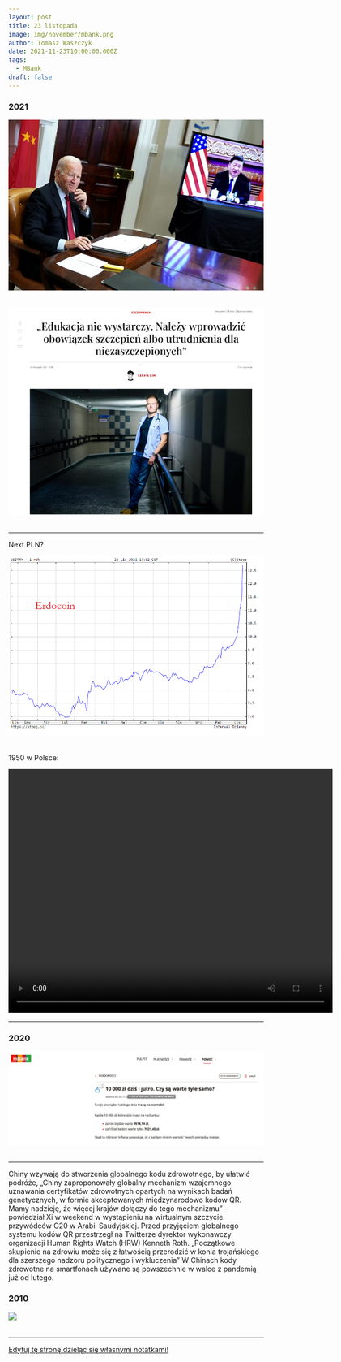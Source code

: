 ```yaml
---
layout: post
title: 23 listopada
image: img/november/mbank.png
author: Tomasz Waszczyk
date: 2021-11-23T10:00:00.000Z
tags:
  - MBank
draft: false
---
```


### 2021

<img src="./img/november/usachina.jpeg"><br><br>

<img src="./img/november/przymus.jpg"><br><br>

---

Next PLN?

<img src="./img/november/erdocoin.png"><br><br>

1950 w Polsce:

<video width="640" height="480" controls>
<source src="./movies/november/polskiefinanse1950.mp4" type="video/mp4">
Your browser does not support the video tag.
</video>

---

### 2020

<img src="./img/november/mbank.png"><br><br>

---

Chiny wzywają do stworzenia globalnego kodu zdrowotnego, by ułatwić podróże,
„Chiny zaproponowały globalny mechanizm wzajemnego uznawania certyfikatów zdrowotnych opartych na wynikach badań genetycznych, w formie akceptowanych międzynarodowo kodów QR. Mamy nadzieję, że więcej krajów dołączy do tego mechanizmu” – powiedział Xi w weekend w wystąpieniu na wirtualnym szczycie przywódców G20 w Arabii Saudyjskiej.
Przed przyjęciem globalnego systemu kodów QR przestrzegł na Twitterze dyrektor wykonawczy organizacji Human Rights Watch (HRW) Kenneth Roth. „Początkowe skupienie na zdrowiu może się z łatwością przerodzić w konia trojańskiego dla szerszego nadzoru politycznego i wykluczenia”
W Chinach kody zdrowotne na smartfonach używane są powszechnie w walce z pandemią już od lutego.

### 2010

<img src="./img/november/nie-wieder-schnee.avif"><br><br>

---

<a href="https://github.com/TomaszWaszczyk/historia.waszczyk.com/edit/master/src/content/november-23.md" target="_blank">Edytuj tę stronę dzieląc się własnymi notatkami!</a>
